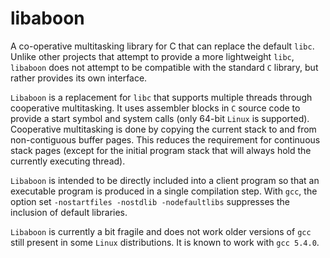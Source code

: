 # libaboon

A co-operative multitasking library for C that can replace the default
`libc`. Unlike other projects that attempt to provide a more
lightweight `libc`, `libaboon` does not attempt to be compatible with
the standard `C` library, but rather provides its own interface.

`Libaboon` is a replacement for `libc` that supports multiple threads
through cooperative multitasking. It uses assembler blocks in `C`
source code to provide a start symbol and system calls (only 64-bit
`Linux` is supported). Cooperative multitasking is done by copying the
current stack to and from non-contiguous buffer pages. This reduces
the requirement for continuous stack pages (except for the initial
program stack that will always hold the currently executing thread).

`Libaboon` is intended to be directly included into a client program
so that an executable program is produced in a single compilation
step. With `gcc`, the option set `-nostartfiles -nostdlib
-nodefaultlibs` suppresses the inclusion of default libraries.

`Libaboon` is currently a bit fragile and does not work older versions
of `gcc` still present in some `Linux` distributions. It is known to
work with `gcc 5.4.0`.

